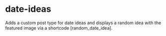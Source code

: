 # date-ideas
Adds a custom post type for date ideas and displays a random idea with the featured image via a shortcode [random_date_idea].
